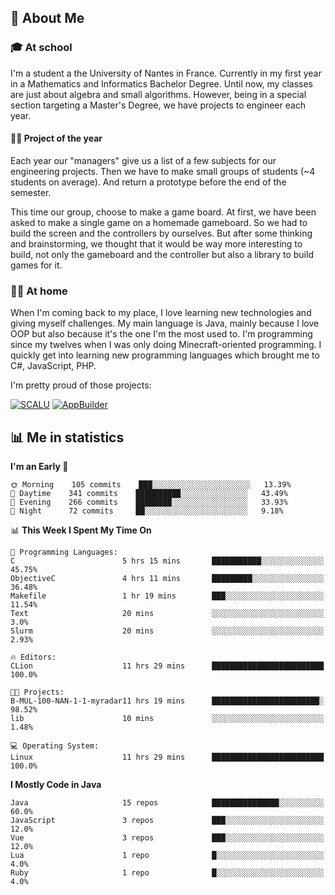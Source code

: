 ## 👀 About Me

### 🎓 At school

I'm a student a the University of Nantes in France. Currently in my first year in a Mathematics and Informatics Bachelor Degree. Until now, my classes are just about algebra and small algorithms. However, being in a special section targeting a Master's Degree, we have projects to engineer each year. 

#### 🔧🔬 Project of the year

Each year our "managers" give us a list of a few subjects for our engineering projects. Then we have to make small groups of students (~4 students on average). And return a prototype before the end of the semester.

This time our group, choose to make a game board. At first, we have been asked to make a single game on a homemade gameboard. So we had to build the screen and the controllers by ourselves. 
But after some thinking and brainstorming, we thought that it would be way more interesting to build, not only the gameboard and the controller but also a library to build games for it.

### 👨‍💻 At home

When I'm coming back to my place, I love learning new technologies and giving myself challenges. My main language is Java, mainly because I love OOP but also because it's the one I'm the most used to. I'm programming since my twelves when I was only doing Minecraft-oriented programming.  I quickly get into learning new programming languages which brought me to C#, JavaScript, PHP. 

I'm pretty proud of those projects:

[![SCALU](https://github-readme-stats.vercel.app/api/pin?username=renardfute&repo=SCALU)](https://github.com/renardfute/scalu)
[![AppBuilder](https://github-readme-stats.vercel.app/api/pin?username=pulsedev2&repo=AppBuilder)](https://github.com/pulsedev2/AppBuilder)

## 📊 Me in statistics
<!--START_SECTION:waka-->
**I'm an Early 🐤** 

```text
🌞 Morning    105 commits    ███░░░░░░░░░░░░░░░░░░░░░░   13.39% 
🌆 Daytime    341 commits    ██████████░░░░░░░░░░░░░░░   43.49% 
🌃 Evening    266 commits    ████████░░░░░░░░░░░░░░░░░   33.93% 
🌙 Night      72 commits     ██░░░░░░░░░░░░░░░░░░░░░░░   9.18%

```


📊 **This Week I Spent My Time On** 

```text
💬 Programming Languages: 
C                        5 hrs 15 mins       ███████████░░░░░░░░░░░░░░   45.75% 
ObjectiveC               4 hrs 11 mins       █████████░░░░░░░░░░░░░░░░   36.48% 
Makefile                 1 hr 19 mins        ███░░░░░░░░░░░░░░░░░░░░░░   11.54% 
Text                     20 mins             ░░░░░░░░░░░░░░░░░░░░░░░░░   3.0% 
Slurm                    20 mins             ░░░░░░░░░░░░░░░░░░░░░░░░░   2.93%

🔥 Editors: 
CLion                    11 hrs 29 mins      █████████████████████████   100.0%

🐱‍💻 Projects: 
B-MUL-100-NAN-1-1-myradar11 hrs 19 mins      ████████████████████████░   98.52% 
lib                      10 mins             ░░░░░░░░░░░░░░░░░░░░░░░░░   1.48%

💻 Operating System: 
Linux                    11 hrs 29 mins      █████████████████████████   100.0%

```

**I Mostly Code in Java** 

```text
Java                     15 repos            ███████████████░░░░░░░░░░   60.0% 
JavaScript               3 repos             ███░░░░░░░░░░░░░░░░░░░░░░   12.0% 
Vue                      3 repos             ███░░░░░░░░░░░░░░░░░░░░░░   12.0% 
Lua                      1 repo              █░░░░░░░░░░░░░░░░░░░░░░░░   4.0% 
Ruby                     1 repo              █░░░░░░░░░░░░░░░░░░░░░░░░   4.0%

```



<!--END_SECTION:waka-->
